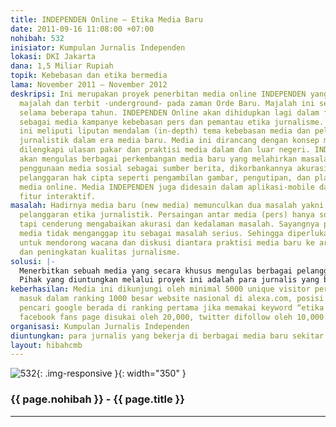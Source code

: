 ```yaml
---
title: INDEPENDEN Online – Etika Media Baru
date: 2011-09-16 11:08:00 +07:00
nohibah: 532
inisiator: Kumpulan Jurnalis Independen
lokasi: DKI Jakarta
dana: 1,5 Miliar Rupiah
topik: Kebebasan dan etika bermedia
lama: November 2011 – November 2012
deskripsi: Ini merupakan proyek penerbitan media online INDEPENDEN yang dulu berbentuk
  majalah dan terbit -underground- pada zaman Orde Baru. Majalah ini sempat vakum
  selama beberapa tahun. INDEPENDEN Online akan dihidupkan lagi dalam format baru,
  sebagai media kampanye kebebasan pers dan pemantau etika jurnalisme. Konten media
  ini meliputi liputan mendalam (in-depth) tema kebebasan media dan pelanggaran etika
  jurnalistik dalam era media baru. Media ini dirancang dengan konsep mingguan online
  dilengkapi ulasan pakar dan praktisi media dalam dan luar negeri. INDEPENDEN Online
  akan mengulas berbagai perkembangan media baru yang melahirkan masalah baru seperti
  penggunaan media sosial sebagai sumber berita, dikorbankannya akurasi demi kecepatan,
  pelanggaran hak cipta seperti pengambilan gambar, pengutipan, dan plagiarisme oleh
  media online. Media INDEPENDEN juga didesain dalam aplikasi-mobile dan memiliki
  fitur interaktif.
masalah: Hadirnya media baru (new media) memunculkan dua masalah yakni kebebasan dan
  pelanggaran etika jurnalistik. Persaingan antar media (pers) hanya soal adu kecepatan
  tapi cenderung mengabaikan akurasi dan kedalaman masalah. Sayangnya para pengelola
  media tidak menganggap itu sebagai masalah serius. Sehingga diperlukan media khusus
  untuk mendorong wacana dan diskusi diantara praktisi media baru ke arah perbaikan
  dan peningkatan kualitas jurnalisme.
solusi: |-
  Menerbitkan sebuah media yang secara khusus mengulas berbagai pelanggaran etika dalam genre jurnalisme baru. Media ini akan membuka ruang diskusi, mengkampanyekan, dan menjawab berbagai problem etika yang muncul. Liputan media online dikombinasikan dengan kegiatan diskusi off-line secara periodik dan membahas tema-tema yang aktual dengan melibatkan para jurnalis, praktisi media, dan pakar.
  Pihak yang diuntungkan melalui proyek ini adalah para jurnalis yang bekerja di berbagai media baru sekitar 10,000 di seluruh Indonesia. Juga masyarakat luas yang mengkonsumsi berbagai media.
keberhasilan: Media ini dikunjungi oleh minimal 5000 unique visitor per hari, dan
  masuk dalam ranking 1000 besar website nasional di alexa.com, posisi dalam mesin
  pencari google berada di ranking pertama jika memakai keyword “etika media baru”,
  facebook fans page disukai oleh 20,000, twitter difollow oleh 10,000.
organisasi: Kumpulan Jurnalis Independen
diuntungkan: para jurnalis yang bekerja di berbagai media baru sekitar 10,000 di seluruh Indonesia. Juga masyarakat luas yang mengkonsumsi berbagai media. 
layout: hibahcmb
---
```


![532](/static/img/hibahcmb/532.png){: .img-responsive }{: width="350" }

### {{ page.nohibah }} - {{ page.title }}

---
